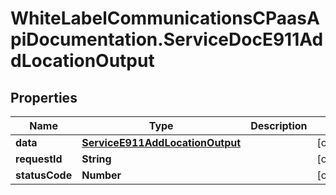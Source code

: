 # WhiteLabelCommunicationsCPaasApiDocumentation.ServiceDocE911AddLocationOutput

## Properties

Name | Type | Description | Notes
------------ | ------------- | ------------- | -------------
**data** | [**ServiceE911AddLocationOutput**](ServiceE911AddLocationOutput.md) |  | [optional] 
**requestId** | **String** |  | [optional] 
**statusCode** | **Number** |  | [optional] 


